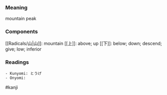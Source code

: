 ### Meaning

mountain peak

### Components

[[Radicals/山|山]]: mountain [[上]]: above; up [[下]]: below; down; descend; give; low; inferior

### Readings

```
- Kunyomi: とうげ
- Onyomi: 
```

#kanji